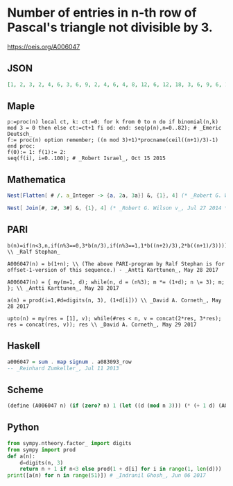 # Number of entries in n\-th row of Pascal's triangle not divisible by 3\.
https://oeis.org/A006047
## JSON
```JSON
[1, 2, 3, 2, 4, 6, 3, 6, 9, 2, 4, 6, 4, 8, 12, 6, 12, 18, 3, 6, 9, 6, 12, 18, 9, 18, 27, 2, 4, 6, 4, 8, 12, 6, 12, 18, 4, 8, 12, 8, 16, 24, 12, 24, 36, 6, 12, 18, 12, 24, 36, 18, 36, 54, 3, 6, 9, 6, 12, 18, 9, 18, 27, 6, 12, 18, 12, 24, 36, 18, 36, 54, 9, 18, 27, 18, 36, 54, 27, 54]
```
## Maple
```Maple
p:=proc(n) local ct, k: ct:=0: for k from 0 to n do if binomial(n,k) mod 3 = 0 then else ct:=ct+1 fi od: end: seq(p(n),n=0..82); # _Emeric Deutsch_
f:= proc(n) option remember; ((n mod 3)+1)*procname(ceil((n+1)/3)-1) end proc:
f(0):= 1: f(1):= 2:
seq(f(i), i=0..100); # _Robert Israel_, Oct 15 2015
```
## Mathematica
```Mathematica
Nest[Flatten[ # /. a_Integer -> {a, 2a, 3a}] &, {1}, 4] (* _Robert G. Wilson v_, Jan 24 2006 *)
```
```Mathematica
Nest[ Join[#, 2#, 3#] &, {1}, 4] (* _Robert G. Wilson v_, Jul 27 2014 *)
```
## PARI
```PARI
b(n)=if(n<3,n,if(n%3==0,3*b(n/3),if(n%3==1,1*b((n+2)/3),2*b((n+1)/3)))) \\ _Ralf Stephan_
```
```PARI
A006047(n) = b(1+n); \\ (The above PARI-program by Ralf Stephan is for offset-1-version of this sequence.) - _Antti Karttunen_, May 28 2017
```
```PARI
A006047(n) = { my(m=1, d); while(n, d = (n%3); m *= (1+d); n \= 3); m; }; \\ _Antti Karttunen_, May 28 2017
```
```PARI
a(n) = prod(i=1,#d=digits(n, 3), (1+d[i])) \\ _David A. Corneth_, May 28 2017
```
```PARI
upto(n) = my(res = [1], v); while(#res < n, v = concat(2*res, 3*res); res = concat(res, v)); res \\ _David A. Corneth_, May 29 2017
```
## Haskell
```Haskell
a006047 = sum . map signum . a083093_row
-- _Reinhard Zumkeller_, Jul 11 2013
```
## Scheme
```Scheme
(define (A006047 n) (if (zero? n) 1 (let ((d (mod n 3))) (* (+ 1 d) (A006047 (/ (- n d) 3)))))) ;; For R6RS standard. Use modulo instead of mod in older Schemes like MIT/GNU Scheme. - _Antti Karttunen_, May 28 2017
```
## Python
```Python
from sympy.ntheory.factor_ import digits
from sympy import prod
def a(n):
    d=digits(n, 3)
    return n + 1 if n<3 else prod(1 + d[i] for i in range(1, len(d)))
print([a(n) for n in range(51)]) # _Indranil Ghosh_, Jun 06 2017
```
